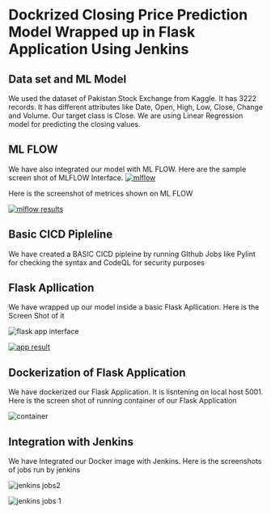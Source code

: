 # Dockrized Closing Price Prediction Model Wrapped up in Flask Application Using Jenkins
## Data set and ML Model
We used the dataset of Pakistan Stock Exchange from Kaggle. It has 3222 records. It has different attributes like Date, Open, High, Low, Close, Change and Volume. Our target class is Close. We are using Linear Regression model for predicting the closing values.
## ML FLOW
We have also integrated our model with ML FLOW. Here are the sample screen shot of MLFLOW Interface.
<a href="https://www.flickr.com/photos/197979836@N06/52768787053/in/dateposted-public/" title="mlflow"><img src="https://live.staticflickr.com/65535/52768787053_bcb54a6790_h.jpg" alt="mlflow"></a>

Here is the screenshot of metrices shown on ML FLOW

<a href="https://www.flickr.com/photos/197979836@N06/52768788245/"><img src="https://live.staticflickr.com/65535/52768788245_d4c5cbf2b0.jpg" alt="mlflow results" /></a>


## Basic CICD Pipleline
We have created a BASIC CICD pipleine by running GIthub Jobs like Pylint for checking the syntax and CodeQL for security purposes


## Flask Apllication
We have wrapped up our model inside a basic Flask Apllication. Here is the Screen Shot of it

![flask app interface](https://live.staticflickr.com/65535/52768627579_1f53938c30.jpg)

<a href="https://www.flickr.com/photos/197979836@N06/52768381551/"><img src="https://live.staticflickr.com/65535/52768381551_1b0405c930.jpg" alt="app result" /></a>



## Dockerization of Flask Application
We have dockerized our Flask Application. It is lisntening on local host 5001. Here is the screen shot of running container of our Flask Application

![container](https://live.staticflickr.com/65535/52768627584_0c744a8d62.jpg)




## Integration with Jenkins
We have Integrated our Docker image with Jenkins. Here is the screenshots of jobs run by jenkins

![jenkins jobs2](https://live.staticflickr.com/65535/52768373266_68e4f997ca.jpg)


![jenkins jobs 1](https://live.staticflickr.com/65535/52768812945_0cc883ce92.jpg)








